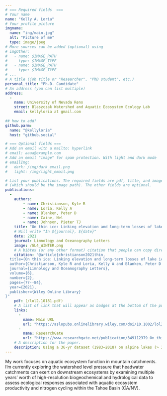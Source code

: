 ```yaml
---
# === Required fields  ===
# Your name 
name: "Kelly A. Loria"
# Your profile picture
imgname: 
  name: "ing/main.jpg"
  alt: "Picture of me"
  type: image/jpeg
# More sources can be added (optional) using 
# imgOther:
#   - name: $IMAGE_PATH
#     type: $IMAGE_TYPE
#   - name: $IMAGE_PATH
#     type: $IMAGE_TYPE
# ...
# A title (job title or "Researcher", "PhD student", etc.)
personal_title: "Ph.D. Candidate"
# An address (you can list multiple)
address: 
  - 
    name: University of Nevada Reno
    street: Blaszczak Watershed and Aquatic Ecosystem Ecology Lab
    email: kellyloria at gmail.com
 
## how to add?
github.parm:
  name: "@kellyloria"
  host: "github.social"

# === Optional fields ===
# Add an email with a mailto: hyperlink
# email: aaaa@example.com
# Add an email "image" for spam protection. With light and dark mode
# emailImg: 
#   dark: /img/dark_email.png
#   light: /img/light_email.png

# List your publications. The required fields are pdf, title, and image 
# (which should be the image path). The other fields are optional.
publications:
  - 
    authors:
        - name: Christianson, Kyle R
        - name: Loria, Kelly A
        - name: Blanken, Peter D  
        - name: Caine, Nel
        - name: Johnson, Pieter TJ
    title: "On thin ice: Linking elevation and long-term losses of lake ice cover"
    # Will write "In ${journal}, ${date}"
    date: 2021
    journal: Limnology and Oceanography Letters
    image: /GL4_WINTER.png
    # A bibtex (or any other format) citation that people can copy directly from the website.
    citation: "@article{christianson2021thin,
  title={On thin ice: Linking elevation and long-term losses of lake ice cover},
  author={Christianson, Kyle R and Loria, Kelly A and Blanken, Peter D and Caine, Nel and Johnson, Pieter TJ},
  journal={Limnology and Oceanography Letters},
  volume={6},
  number={2},
  pages={77--84},
  year={2021},
  publisher={Wiley Online Library}
}"
    pdf: (/lol2.10181.pdf)
    # A list of link that will appear as badges at the bottom of the publication.
    links:
      -
        name: Main URL
        url: "https://aslopubs.onlinelibrary.wiley.com/doi/10.1002/lol2.10181"
      -
        name: ResearchGate
        url: "https://www.researchgate.net/publication/349112379_On_thin_ice_Linking_elevation_and_long-term_losses_of_lake_ice_cover"
    # A description for the paper.
    description: Using a 36‐yr dataset (1983–2018) on alpine lakes (> 3000 m ASL) from the Green Lakes Valley, Colorado (GLV), we found that ice‐cover duration decreased by an average of ~ 24 d, due to both earlier ice‐off (9 d) and especially later ice‐on (15 d). Spring ice thickness also decreased by 0.88 cm yr−1. By comparison, ice‐cover duration in the GLV is decreasing ~ 50% faster than for Northern Hemisphere lakes (n = 215), which translates to an increase in open water duration ~ 2.5 times more in the GLV than the average of the Northern Hemisphere. Our analytical comparison demonstrated more rapid trends in this alpine region compared to lakes more broadly, and especially emphasized the influence of elevation on lake ice phenology.
---
```

My work focuses on aquatic ecosystem function in mountain catchments. I’m currently exploring the watershed level pressure that headwater catchments can exert on downstream ecosystems by examining multiple years’ worth of high-resolution biogeochemical and hydrological data to assess ecological responses associated with aquatic ecosystem productivity and nitrogen cycling within the Tahoe Basin (CA/NV).


